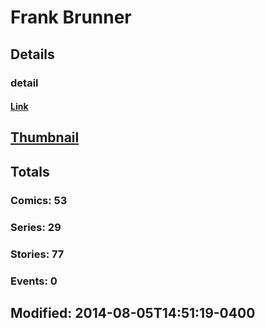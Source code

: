# Frank  Brunner 
## Details
### detail
#### [Link](http://marvel.com/comics/creators/125/frank_brunner?utm_campaign=apiRef&utm_source=225578a89fc76f3d20fbffda5d17a88d)
## [Thumbnail](http://i.annihil.us/u/prod/marvel/i/mg/5/e0/4bc38b94d3111.jpg)
## Totals
### Comics: 53
### Series: 29
### Stories: 77
### Events: 0
## Modified: 2014-08-05T14:51:19-0400